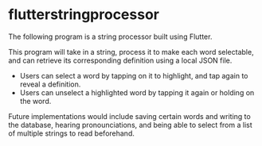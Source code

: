 # flutterstringprocessor

<p> The following program is a string processor built using Flutter. </p>
<p> This program will take in a string, process it to make each word selectable, and can retrieve its corresponding definition using a local JSON file. </p>

  <ul>
    <li> Users can select a word by tapping on it to highlight, and tap again to reveal a definition. </li>
  <li> Users can unselect a highlighted word by tapping it again or holding on the word. </li>
    </ul>

<p> Future implementations would include saving certain words and writing to the database, hearing pronounciations, and being able to select from a list of multiple strings to read beforehand. </p> 
